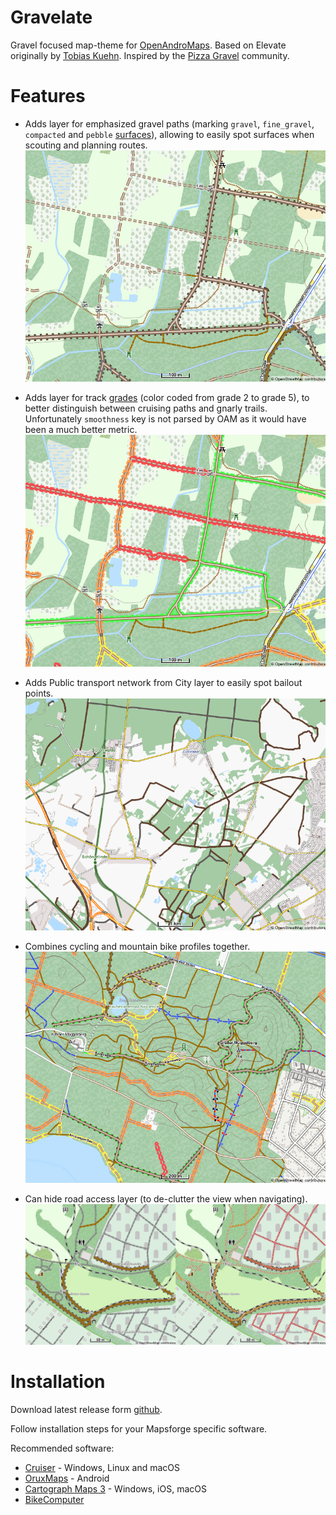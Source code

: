 # Gravelate
Gravel focused map-theme for [OpenAndroMaps](https://www.openandromaps.org/en).
Based on Elevate originally by [Tobias Kuehn](http://www.eartrumpet.net/contact/).
Inspired by the [Pizza Gravel](https://www.instagram.com/pizzagravel) community.

# Features
* Adds layer for emphasized gravel paths (marking `gravel`, `fine_gravel`, `compacted` and `pebble` [surfaces](https://wiki.openstreetmap.org/wiki/Key:surface)), allowing to easily spot surfaces when scouting and planning routes.
![Emphasized gravel paths](/assets/marked_gravel.png)

* Adds layer for track [grades](https://wiki.openstreetmap.org/wiki/Key:tracktype) (color coded from grade 2 to grade 5), to better distinguish between cruising paths and gnarly trails. Unfortunately `smoothness` key is not parsed by OAM as it would have been a much better metric.
![Marked track grades](/assets/track_grades.png)

* Adds Public transport network from City layer to easily spot bailout points.
![Train and gravel network](/assets/train_gravel_network.png)

* Combines cycling and mountain bike profiles together.
![Mountain bike tracks](/assets/mtb_tracks.png)

* Can hide road access layer (to de-clutter the view when navigating).
![Road access](/assets/road_access.png)

# Installation
Download latest release form [github](https://github.com/ghztomash/Gravelate/releases/latest).

Follow installation steps for your Mapsforge specific software.

Recommended software:
* [Cruiser](https://github.com/devemux86/cruiser) - Windows, Linux and macOS
* [OruxMaps](https://www.oruxmaps.com/) - Android
* [Cartograph Maps 3](https://www.cartograph.eu/v3/) - Windows, iOS, macOS
* [BikeComputer](https://bikecomputer.roproducts.de/)